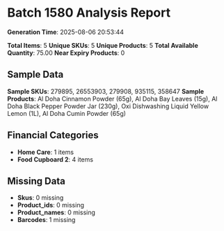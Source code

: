 # Batch 1580 Analysis Report

**Generation Time**: 2025-08-06 20:53:44

**Total Items**: 5
**Unique SKUs**: 5
**Unique Products**: 5
**Total Available Quantity**: 75.00
**Near Expiry Products**: 0

## Sample Data
**Sample SKUs**: 279895, 26553903, 279908, 935115, 358647
**Sample Products**: Al Doha Cinnamon Powder (65g), Al Doha Bay Leaves (15g), Al Doha Black Pepper Powder Jar (230g), Oxi Dishwashing Liquid Yellow Lemon (1L), Al Doha Cumin Powder (65g)

## Financial Categories
- **Home Care**: 1 items
- **Food Cupboard 2**: 4 items

## Missing Data
- **Skus**: 0 missing
- **Product_ids**: 0 missing
- **Product_names**: 0 missing
- **Barcodes**: 1 missing
